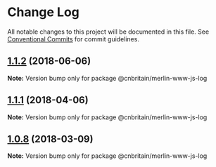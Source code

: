 # Change Log

All notable changes to this project will be documented in this file.
See [Conventional Commits](https://conventionalcommits.org) for commit guidelines.

<a name="1.1.2"></a>
## [1.1.2](https://github.com/cnduk/merlin-www-components/compare/@cnbritain/merlin-www-js-log@1.1.1...@cnbritain/merlin-www-js-log@1.1.2) (2018-06-06)




**Note:** Version bump only for package @cnbritain/merlin-www-js-log

<a name="1.1.1"></a>
## [1.1.1](https://github.com/cnduk/merlin-www-components/compare/@cnbritain/merlin-www-js-log@1.1.0...@cnbritain/merlin-www-js-log@1.1.1) (2018-04-06)




**Note:** Version bump only for package @cnbritain/merlin-www-js-log

<a name="1.0.8"></a>
## [1.0.8](https://github.com/cnduk/merlin-www-components/compare/@cnbritain/merlin-www-js-log@1.0.7...@cnbritain/merlin-www-js-log@1.0.8) (2018-03-09)




**Note:** Version bump only for package @cnbritain/merlin-www-js-log
